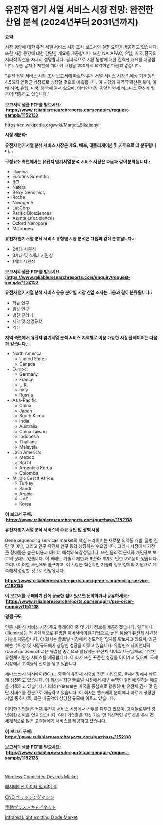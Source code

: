 <p><h1>유전자 염기 서열 서비스 시장 전망: 완전한 산업 분석 (2024년부터 2031년까지)</h1></p><p><strong>요약</strong></p>
<p><p>시장 동향에 대한 유전 서열 서비스 시장 조사 보고서의 실행 요약을 제공하고 있습니다. 또한 시장 동향에 대한 간단한 개요를 제공합니다. 또한 NA, APAC, 유럽, 미국, 중국의 지리적 확산을 자세히 설명합니다. 결과적으로 시장 동향에 대한 간략한 개요를 제공합니다. 두즘 글자수 제한에 따라 이 내용을 300자로 요약하면 다음과 같습니다.</p><p>"유전 서열 서비스 시장 조사 보고서에 따르면 유전 서열 서비스 시장은 예상 기간 동안 4.5%의 연평균 성장률로 성장할 것으로 예측됩니다. 이 시장의 지역적 확산은 북미, 아태 지역, 유럽, 미국, 중국에 걸쳐 있으며, 이러한 시장 동향은 현재 비즈니스 환경에 맞추어 적응하고 있습니다."</p></p>
<p><strong>보고서의 샘플 PDF를 받으세요: &nbsp;<a href="https://www.reliableresearchreports.com/enquiry/request-sample/1152138">https://www.reliableresearchreports.com/enquiry/request-sample/1152138</a></strong></p>
<p><a href="https://en.wikipedia.org/wiki/Margot_Sikabonyi">https://en.wikipedia.org/wiki/Margot_Sikabonyi</a></p>
<p><strong>시장 세분화:</strong></p>
<p><strong> 유전자 염기서열 분석 서비스 시장은 개요, 배포, 애플리케이션 및 지역으로 더 분류됩니다. :</strong></p>
<p><strong>구성요소 측면에서는 유전자 염기서열 분석 서비스 시장은 다음과 같이 분류됩니다.:</strong></p>
<p><ul><li>Illumina</li><li>Eurofins Scientific</li><li>BGI</li><li>Natera</li><li>Berry Genomics</li><li>Roche</li><li>Novogene</li><li>LabCorp</li><li>Pacific Biosciences</li><li>Azenta Life Sciences</li><li>Oxford Nanopore</li><li>Macrogen</li></ul></p>
<p><strong> 유전자 염기서열 분석 서비스 유형별 시장 분석은 다음과 같이 분류됩니다.:</strong></p>
<p><ul><li>2세대 시퀀싱</li><li>3세대 및 4세대 시퀀싱</li><li>1세대 시퀀싱</li></ul></p>
<p><strong>보고서의 샘플 PDF를 받으세요 :<a href="https://www.reliableresearchreports.com/enquiry/request-sample/1152138">https://www.reliableresearchreports.com/enquiry/request-sample/1152138</a></strong></p>
<p><strong> 유전자 염기서열 분석 서비스 응용 분야별 시장 산업 조사는 다음과 같이 분류됩니다.:</strong></p>
<p><ul><li>학술 연구</li><li>임상 연구</li><li>병원 클리닉</li><li>제약 및 생명공학</li><li>기타</li></ul></p>
<p><strong>지역 측면에서 유전자 염기서열 분석 서비스 지역별로 이용 가능한 시장 플레이어는 다음과 같습니다.:</strong></p>
<p><ul>
    <li>
        North America:
        <ul>
            <li>United States</li>
            <li>Canada</li>
        </ul>
    </li>
    <li>
        Europe:
        <ul>
            <li>Germany</li>
            <li>France</li>
            <li>U.K.</li>
            <li>Italy</li>
            <li>Russia</li>
        </ul>
    </li>
    <li>
        Asia-Pacific:
        <ul>
            <li>China</li>
            <li>Japan</li>
            <li>South Korea</li>
            <li>India</li>
            <li>Australia</li>
            <li>China Taiwan</li>
            <li>Indonesia</li>
            <li>Thailand</li>
            <li>Malaysia</li>
        </ul>
    </li>
    <li>
        Latin America:
        <ul>
            <li>Mexico</li>
            <li>Brazil</li>
            <li>Argentina Korea</li>
            <li>Colombia</li>
        </ul>
    </li>
    <li>
        Middle East & Africa:
        <ul>
            <li>Turkey</li>
            <li>Saudi</li>
            <li>Arabia</li>
            <li>UAE</li>
            <li>Korea</li>
        </ul>
    </li>
    </ul></p>
<p><strong>이 보고서 구매: &nbsp;<a href="https://www.reliableresearchreports.com/purchase/1152138">https://www.reliableresearchreports.com/purchase/1152138</a></strong></p>
<p><strong>유전자 염기서열 분석 서비스의 주요 동인 및 장벽 시장</strong></p>
<p><p>Gene sequencing services market의 핵심 드라이버는 새로운 의약품 개발, 질병 진단 및 예방, 그리고 인구 유전체 연구 등의 성장하는 수요입니다. 그러나 시장에서 가장 큰 장애물은 높은 비용과 데이터 해석의 복잡성입니다. 또한 윤리적 문제와 개인정보 보호의 문제도 있습니다. 이 외에도 기술의 제한과 표준화 부재로 인한 어려움이 있습니다. 그러나 이러한 도전에도 불구하고, 이 시장은 혁신적인 기술과 정부 정책의 지원으로 계속해서 성장할 것으로 전망됩니다.</p></p>
<p><strong><a href="https://www.reliableresearchreports.com/gene-sequencing-service-r1152138">https://www.reliableresearchreports.com/gene-sequencing-service-r1152138</a></strong></p>
<p><strong>이 보고서를 구매하기 전에 궁금한 점이 있으면 문의하거나 공유하세요.: &nbsp;<a href="https://www.reliableresearchreports.com/enquiry/pre-order-enquiry/1152138">https://www.reliableresearchreports.com/enquiry/pre-order-enquiry/1152138</a></strong></p>
<p><strong>경쟁 구도</strong></p>
<p><p>인종 시퀸싱 서비스 시장 주요 플레이어 중 몇 가지 정보를 제공하겠습니다. 일루미나(Illumina)는 전 세계적으로 유명한 제네서바이얼 기업으로, 높은 품질의 유전체 시퀸싱 기술을 제공합니다. 이 회사는 글로벌 시장에서 선도적인 입지를 확보하고 있으며, 최근에는 수익성 및 시장규모에서 상당한 성장을 이루고 있습니다. 유럽핀즈 사이언티픽(Eurofins Scientific)은 유럽을 중심으로 활동하는 유전체 서비스 제공업체로, 다양한 유전체 시퀸싱 서비스를 제공합니다. 이 회사 또한 꾸준한 성장을 이어가고 있으며, 국제시장에서 고객들의 신뢰를 얻고 있습니다.</p><p>재마크 싼시 빅지아이(BGI)는 중국의 유전체 시퀸싱 전문 기업으로, 국제시장에서 빠르게 성장하고 있습니다. 이 회사는 최근 글로벌 시장에서 매년 수백만 달러에 달하는 매출을 기록하고 있습니다. 나테라(Natera)는 미국을 중심으로 활동하며, 유전체 검사 및 진단 서비스를 전문으로 제공하고 있습니다. 이 회사는 헬스케어 분야에서 빠르게 성장한 기업 중 하나로, 최근 매출액이 상당한 규모에 이르고 있습니다.</p><p>이러한 기업들은 현재 유전체 서비스 시장에서 선두를 다투고 있으며, 고객들로부터 광범위한 신뢰를 얻고 있습니다. 여러 기업들은 최신 기술 및 혁신적인 솔루션을 통해 전 세계적으로 많은 고객들에게 서비스를 제공하고 있습니다.</p></p>
<p><strong>이 보고서 구매: &nbsp; <a href="https://www.reliableresearchreports.com/purchase/1152138">https://www.reliableresearchreports.com/purchase/1152138</a></strong></p>
<p><strong>보고서의 샘플 PDF를 받으세요: &nbsp;<a href="https://www.reliableresearchreports.com/enquiry/request-sample/1152138">https://www.reliableresearchreports.com/enquiry/request-sample/1152138</a></strong><strong></strong></p>
<p>&nbsp;</p>
<p><p><a href="https://medium.com/@fosterfahey1016/wireless-connected-devices-market-emerging-trends-and-future-prospects-for-period-from-2024-to-2031-2319abcbd570">Wireless Connected Devices Market</a></p><p><a href="https://github.com/rcabello548/Market-Research-Report-List-2/blob/main/702849738181.md">패시베이션 이미터 및 리어 셀</a></p><p><a href="https://medium.com/@mares423/cnc%E7%A0%94%E7%A3%A8%E6%A9%9F%E5%B8%82%E5%A0%B4%E3%81%AE%E3%83%88%E3%83%AC%E3%83%B3%E3%83%89%E3%81%A8%E5%88%86%E6%9E%90-%E5%B0%86%E6%9D%A5%E3%81%AE%E6%88%90%E9%95%B7%E3%81%AE%E6%A9%9F%E4%BC%9A%E3%81%A8%E8%AA%B2%E9%A1%8C-2024%E5%B9%B4-2031%E5%B9%B4-7f3107d28368">CNC ポリッシングマシン</a></p><p><a href="https://medium.com/@reyeshowell655/%E3%83%9E%E3%83%8B%E3%83%A5%E3%82%A2%E3%83%AB%E3%83%96%E3%83%A9%E3%82%B9%E3%83%88%E3%82%AD%E3%83%A3%E3%83%93%E3%83%8D%E3%83%83%E3%83%88%E5%B8%82%E5%A0%B4%E3%81%B8%E3%81%AE%E6%B7%B1%E3%81%84%E6%BD%9C%E5%85%A5-%E5%8B%95%E5%90%91-%E5%B8%82%E5%A0%B4%E3%82%BB%E3%82%B0%E3%83%A1%E3%83%B3%E3%83%86%E3%83%BC%E3%82%B7%E3%83%A7%E3%83%B3-%E7%AB%B6%E4%BA%89%E5%88%86%E6%9E%90-ce0c46247769">手動ブラストキャビネット</a></p><p><a href="https://medium.com/@torreysmith2023/infrared-light-emitting-diode-market-forecasts-market-trends-and-impact-analysis-2024-2031-2607c96d9ead">Infrared Light emitting Diode Market</a></p></p>